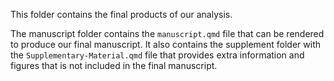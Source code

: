 This folder contains the final products of our analysis. 

The manuscript folder contains the `manuscript.qmd` file that can be rendered to produce our final manuscript. It also contains the supplement folder with the `Supplementary-Material.qmd` file that provides extra information and figures that is not included in the final manuscript. 